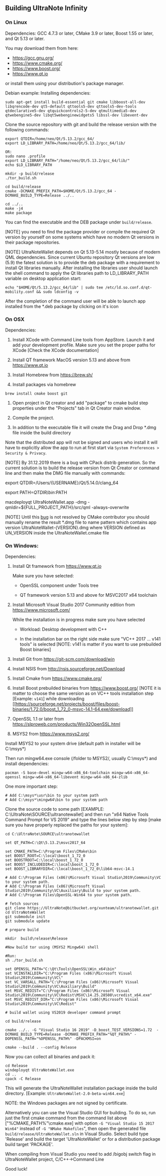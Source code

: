 ## Building UltraNote Infinity

### On Linux

Dependencies: GCC 4.7.3 or later, CMake 3.9 or later, Boost 1.55 or later, and Qt 5.13 or later.

You may download them from here:

- https://gcc.gnu.org/
- https://www.cmake.org/
- https://www.boost.org/
- https://www.qt.io

or install them using your distribution's package manager.

Debian example:
Installing dependencies:
```
sudo apt-get install build-essential git cmake libboost-all-dev libqrencode-dev qt5-default qttools5-dev qttools5-dev-tools qtdeclarative5-dev qtquickcontrols2-5-dev qtmultimedia5-dev qtwebengine5-dev libqt5webenginewidgets5 libssl-dev libevent-dev

```

Clone the source repository with git and build the release version with the following commands:
```
export QTDIR=/home/neo/Qt/5.13.2/gcc_64/
export LD_LIBRARY_PATH=/home/neo/Qt/5.13.2/gcc_64/lib/

OR:
sudo nano .profile
export LD_LIBRARY_PATH="/home/neo/Qt/5.13.2/gcc_64/lib/"
echo $LD_LIBRARY_PATH

mkdir -p build/release
./tor_build.sh

cd build/release
cmake -DCMAKE_PREFIX_PATH=$HOME/Qt/5.13.2/gcc_64 -DCMAKE_BUILD_TYPE=Release ../..

cd ../..
make -j4
make package
```

You can find the executable and the DEB package under `build/release`.

[NOTE] you need to find the package provider or compile the required Qt version by yourself on some systems which have no modern Qt versions in their package repositories.

[NOTE] UltraNoteWallet depends on Qt 5.13-5.14 mostly because of modern QML dependencies. Since current Ubuntu repository Qt versions are low (5.9) the fatest solution is to provide the deb package with a requirement to install Qt libraries manually. After installing the libraries user should launch the shell command to apply the Qt libraries path to LD_LIBRARY_PATH variable on desktop application start:
```
echo "$HOME/Qt/5.13.2/gcc_64/lib" | sudo tee /etc/ld.so.conf.d/qt-mobility.conf && sudo ldconfig -v
```
After the completion of the command user will be able to launch app installed from the *.deb package by clicking on it's icon

### On OSX

Dependencies:


1. Install XCode with Command Line tools from AppStore. Launch it and add your development profile. Make sure you set the proper paths for XCode [Check the XCode documentation]


2. Install QT framework MacOS version 5.13 and above from https://www.qt.io


2. Install Homebrew from https://brew.sh/


3. Install packages via homebrew

```
brew install cmake boost git
```

1. Open project in Qt creator and add "package" to cmake build step properties under the "Projects" tab in Qt Creator main window.

2. Compile the project. 

3. In addition to the executable file it will create the Drag and Drop *.dmg file inside the build directory 

Note that the distributed app will not be signed and users who install it will have to explicitly allow the app to run at first start via `System Preferences > Security & Privacy`.

[NOTE] By 31.12.2019 there is a bug with CPack distrib generation. So the current solution is to build the release version from Qt Creator or command line and then make the DMG file manually with commands:

export QTDIR=/Users/{USERNAME}/Qt/5.14.0/clang_64

export PATH=$QTDIR/bin:$PATH

macdeployqt UltraNoteWallet.app -dmg -qmldir=${FULL_PROJECT_PATH}/src/qml -always-overwrite

[NOTE] Until this [bug](https://gitlab.kitware.com/cmake/cmake/issues/19973) is not resolved by CMake contributor you should manually rename the result *.dmg file to name pattern which contains app version UltraNoteWallet-{VERSION}.dmg where VERSION defined as UN_VERSION inside the UltraNoteWallet.cmake file



### On Windows:

Dependencies:

1. Install Qt framework from https://www.qt.io

    Make sure you have selected:
    
    - OpenSSL component under Tools tree
    
    - QT framework version 5.13 and above for MSVC2017 x64 toolchain
    
2. Install Microsoft Visual Studio 2017 Community edition from https://www.microsoft.com/

    While the installation is in progress make sure you have selected
    
    - Workload: Desktop development with C++
    
    - In the installation bar on the right side make sure "VC++ 2017 ... v141 tools" is selected [NOTE: v141 is matter if you want to use prebuilded Boost binaries]

3. Install Git from https://git-scm.com/download/win

4. Install NSIS from http://nsis.sourceforge.net/Download

5. Install Cmake from https://www.cmake.org/

6. Install Boost prebuilded binaries from https://www.boost.org/ [NOTE it is matter to choose the same version as on VC++ tools installation step [Example: ```v141```] while downloading [[https://sourceforge.net/projects/boost/files/boost-binaries/1.72.0/boost_1_72_0-msvc-14.1-64.exe/download]]

7. OpenSSL 1.1 or later from https://slproweb.com/products/Win32OpenSSL.html

8. MSYS2 from https://www.msys2.org/

Install MSYS2 to your system drive (default path in installer will be C:\msys*)

Then run mingw64.exe console (/folder to MSYS2/, usually C:\msys*) and install dependencies:

```
pacman -S base-devel mingw-w64-x86_64-toolchain mingw-w64-x86_64-openssl mingw-w64-x86_64-libevent mingw-w64-x86_64-zlib
```
One more important step:

```
# Add C:\msys*\usr\bin to your system path
# Add C:\msys*\mingw64\bin to your system path
```

Clone the source code to some path [EXAMPLE: C:\UltraNote\SOURCE\ultranotewallet] and then run "x64 Native Tools Command Prompt for VS 2019" and type the lines below step by step [make sure you have properly replaced the paths for your system]:

```
cd C:\UltraNote\SOURCE\ultranotewallet

set QT_PATH=C:\Qt\5.13.2\msvc2017_64

set CMAKE_PATH=C:\Program Files\CMake\bin
set BOOST_ROOT=C:\local\boost_1_72_0
set BOOSTROOT=C:\local\boost_1_72_0
set BOOST_INCLUDEDIR=C:\local\boost_1_72_0
set BOOST_LIBRARYDIR=C:\local\boost_1_72_0\lib64-msvc-14.1

# Add C:\Program Files (x86)\Microsoft Visual Studio\2019\Community\VC to your system path.
# Add C:\Program Files (x86)\Microsoft Visual Studio\2019\Community\VC\Auxiliary\Build to your system path.
# Add C:\Program Files\OpenSSL-Win64 to your system path.

# fetch sources
git clone https://UltraNote@bitbucket.org/xunteam/ultranotewallet.git
cd UltraNoteWallet
git submodule init
git submodule update

# prepare build

mkdir  build\release\Release

#Now build tor using (MSYS2 Mingw64) shell

#Run:
sh ./tor_build.sh

set OPENSSL_PATH="C:\Qt\Tools\OpenSSL\Win_x64\bin"
set VCINSTALLDIR="C:\Program Files (x86)\Microsoft Visual Studio\2019\Community\VC\"
set VC_VARSALL_PATH="C:\Program Files (x86)\Microsoft Visual Studio\2019\Community\VC\Auxiliary\Build"
set MSVC_REDIST="C:\Program Files (x86)\Microsoft Visual Studio\2019\Community\VC\Redist\MSVC\14.25.28508\vcredist_x64.exe"
set MSVC_REDIST_DIR="C:\Program Files (x86)\Microsoft Visual Studio\2019\Community\VC\Redist"

# build wallet using VS2019 developer command prompt

cd build/release

cmake ../.. -G "Visual Studio 16 2019" -D_boost_TEST_VERSIONS=1.72  -DCMAKE_BUILD_TYPE=Release -DCMAKE_PREFIX_PATH="%QT_PATH%" -DOPENSSL_PATH="%OPENSSL_PATH%" -DPACKMSI=on

cmake --build . --config Release

```

Now you can collect all binaries and pack it:

```
cd Release
windeployqt UltraNoteWallet.exe
cd ..
cpack -C Release

```

This will generate the UltraNoteWallet installation package inside the build directory. [Example: ```UltraNoteWallet-2.0-beta-win64.exe```]

NOTE: the Windows packages are not signed by certificate.

Alternatively you can use the Visual Studio GUI for building. To do so, run just the first cmake command from the command list above ["%CMAKE_PATH%"\cmake.exe] with option ```-G "Visual Studio 15 2017 Win64"``` instead of ```-G "NMake Makefiles```", then open the generated file `build/release/UltraNoteWallet.sln` in Visual Studio. Select build type 'Release' and build the target 'UltraNoteWallet' or for a distribution package build target 'PACKAGE'.

When compiling from Visual Studio you need to add /bigobj switch flag in UltraNoteWallet project, C/C++->Command Line

Good luck!